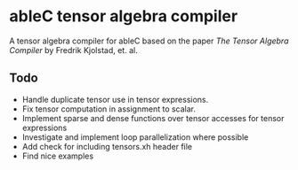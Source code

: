 # ableC tensor algebra compiler
A tensor algebra compiler for ableC based on the paper *The Tensor Algebra Compiler* by Fredrik Kjolstad, et. al.

## Todo
* Handle duplicate tensor use in tensor expressions.
* Fix tensor computation in assignment to scalar.
* Implement sparse and dense functions over tensor accesses for tensor expressions
* Investigate and implement loop parallelization where possible
* Add check for including tensors.xh header file
* Find nice examples
